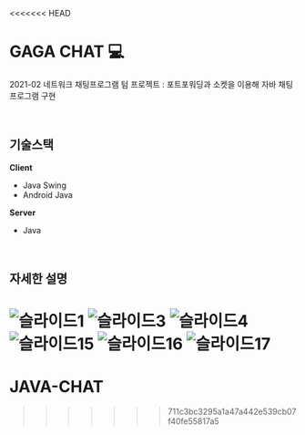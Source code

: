 <<<<<<< HEAD
# GAGA CHAT 💻
2021-02 네트워크 채팅프로그램 텀 프로젝트
: 포트포워딩과 소켓을 이용해 자바 채팅 프로그램 구현

<br/>

## 기술스택
**Client**
- Java Swing
- Android Java

**Server**
- Java

<br/>

## 자세한 설명
![슬라이드1](https://user-images.githubusercontent.com/87821678/148896760-4c2a52e0-719a-4bf1-9cad-a3078c897f71.PNG)
![슬라이드3](https://user-images.githubusercontent.com/87821678/148896765-9042a05e-24b0-424b-b242-36f329281f29.PNG)
![슬라이드4](https://user-images.githubusercontent.com/87821678/148896788-824efbcb-832a-4f2e-909e-2954484933b0.PNG)
![슬라이드15](https://user-images.githubusercontent.com/87821678/148896852-3f390d90-37d0-4e84-9367-1b7b06aa65cf.PNG)
![슬라이드16](https://user-images.githubusercontent.com/87821678/148896860-ea4d15d1-1273-46de-93a2-a1275d71a17c.PNG)
![슬라이드17](https://user-images.githubusercontent.com/87821678/148896868-d980d104-8687-4764-96a5-0b019a87d77a.PNG)
=======
# JAVA-CHAT
>>>>>>> 711c3bc3295a1a47a442e539cb07f40fe55817a5
